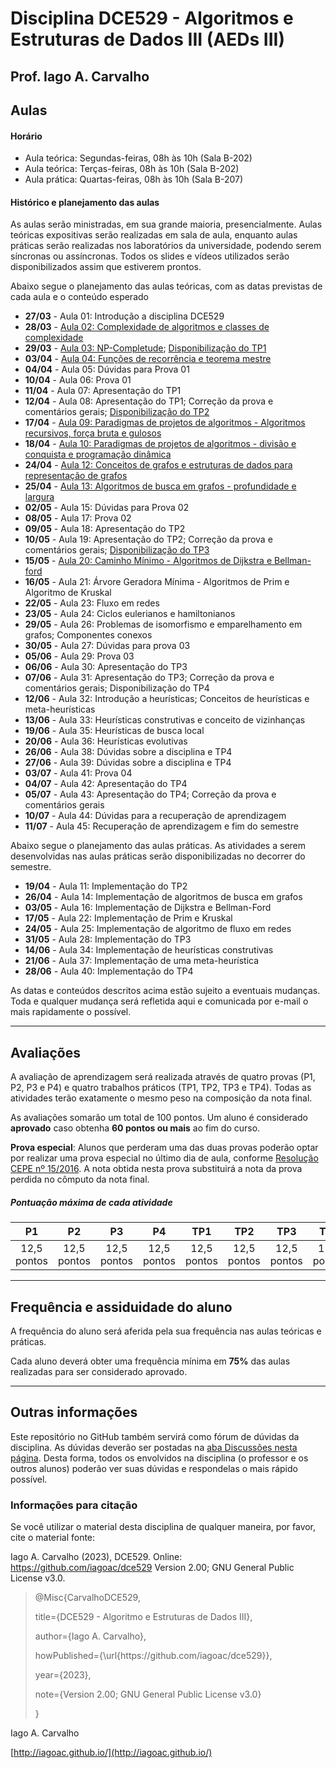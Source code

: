 
# Disciplina DCE529 - Algoritmos e Estruturas de Dados III (AEDs III)

  

## Prof. Iago A. Carvalho

## Aulas

#### Horário

- Aula teórica: Segundas-feiras, 08h às 10h (Sala B-202)
- Aula teórica: Terças-feiras, 08h às 10h (Sala B-202)
- Aula prática: Quartas-feiras, 08h às 10h (Sala B-207)

#### Histórico e planejamento das aulas

As aulas serão ministradas, em sua grande maioria, presencialmente. Aulas teóricas expositivas serão realizadas em sala de aula, enquanto aulas práticas serão realizadas nos laboratórios da universidade, podendo serem síncronas ou assíncronas. Todos os slides e vídeos utilizados serão disponibilizados assim que estiverem prontos.  

Abaixo segue o planejamento das aulas teóricas, com as datas previstas de cada aula e o conteúdo esperado

-  **27/03** - Aula 01: Introdução a disciplina DCE529
-  **28/03** - [Aula 02: Complexidade de algoritmos e classes de complexidade](https://github.com/iagoac/dce529/blob/main/slides/aula_02.pdf)
-  **29/03** - [Aula 03: NP-Completude](https://github.com/iagoac/dce529/blob/main/slides/aula_03.pdf); [Disponibilização do TP1](https://github.com/iagoac/dce529/tree/main/trabalhos/tp_01)
-  **03/04** - [Aula 04: Funções de recorrência e teorema mestre](https://github.com/iagoac/dce529/blob/main/slides/aula_04.pdf)
-  **04/04** - Aula 05: Dúvidas para Prova 01
-  **10/04** - Aula 06: Prova 01
-  **11/04** - Aula 07: Apresentação do TP1
-  **12/04** - Aula 08: Apresentação do TP1; Correção da prova e comentários gerais; [Disponibilização do TP2](https://github.com/iagoac/dce529/tree/main/trabalhos/tp_02)
-  **17/04** - [Aula 09: Paradigmas de projetos de algoritmos - Algoritmos recursivos, força bruta e gulosos](https://github.com/iagoac/dce529/blob/main/slides/aula_09.pdf)
-  **18/04** - [Aula 10: Paradigmas de projetos de algoritmos - divisão e conquista e programação dinâmica](https://github.com/iagoac/dce529/blob/main/slides/aula_10.pdf)
-  **24/04** - [Aula 12: Conceitos de grafos e estruturas de dados para representação de grafos](https://github.com/iagoac/dce529/blob/main/slides/aula_12.pdf)
-  **25/04** - [Aula 13: Algoritmos de busca em grafos - profundidade e largura](https://github.com/iagoac/dce529/blob/main/slides/aula_13.pdf)
-  **02/05** - Aula 15: Dúvidas para Prova 02
-  **08/05** - Aula 17: Prova 02
-  **09/05** - Aula 18: Apresentação do TP2
-  **10/05** - Aula 19: Apresentação do TP2; Correção da prova e comentários gerais; [Disponibilização do TP3](https://github.com/iagoac/dce529/blob/main/trabalhos/tp_03/descricao.pdf)
-  **15/05** - [Aula 20: Caminho Mínimo - Algoritmos de Dijkstra e Bellman-ford](https://github.com/iagoac/dce529/blob/main/slides/aula_20.pdf)
-  **16/05** - Aula 21: Árvore Geradora Mínima - Algoritmos de Prim e Algoritmo de Kruskal
-  **22/05** - Aula 23: Fluxo em redes
-  **23/05** - Aula 24: Ciclos eulerianos e hamiltonianos
-  **29/05** - Aula 26: Problemas de isomorfismo e emparelhamento em grafos; Componentes conexos
-  **30/05** - Aula 27: Dúvidas para prova 03
-  **05/06** - Aula 29: Prova 03
-  **06/06** - Aula 30: Apresentação do TP3
-  **07/06** - Aula 31: Apresentação do TP3; Correção da prova e comentários gerais; Disponibilização do TP4
-  **12/06** - Aula 32: Introdução a heurísticas; Conceitos de heurísticas e meta-heurísticas
-  **13/06** - Aula 33: Heurísticas construtivas e conceito de vizinhanças
-  **19/06** - Aula 35: Heurísticas de busca local
-  **20/06** - Aula 36: Heurísticas evolutivas
-  **26/06** - Aula 38: Dúvidas sobre a disciplina e TP4
-  **27/06** - Aula 39: Dúvidas sobre a disciplina e TP4
-  **03/07** - Aula 41: Prova 04
-  **04/07** - Aula 42: Apresentação do TP4
-  **05/07** - Aula 43: Apresentação do TP4; Correção da prova e comentários gerais
-  **10/07** - Aula 44: Dúvidas para a recuperação de aprendizagem
-  **11/07** - Aula 45: Recuperação de aprendizagem e fim do semestre

Abaixo segue o planejamento das aulas práticas. As atividades a serem desenvolvidas nas aulas práticas serão disponibilizadas no decorrer do semestre.

-  **19/04** - Aula 11: Implementação do TP2
-  **26/04** - Aula 14: Implementação de algoritmos de busca em grafos
-  **03/05** - Aula 16: Implementação de Dijkstra e Bellman-Ford
-  **17/05** - Aula 22: Implementação de Prim e Kruskal
-  **24/05** - Aula 25: Implementação de algoritmo de fluxo em redes
-  **31/05** - Aula 28: Implementação do TP3
-  **14/06** - Aula 34: Implementação de heurísticas construtivas
-  **21/06** - Aula 37: Implementação de uma meta-heurística
-  **28/06** - Aula 40: Implementação do TP4

As datas e conteúdos descritos acima estão sujeito a eventuais mudanças. Toda e qualquer mudança será refletida aqui e comunicada por e-mail o mais rapidamente o possível.

---

## Avaliações

A avaliação de aprendizagem será realizada através de quatro provas (P1, P2, P3 e P4) e quatro trabalhos práticos (TP1, TP2, TP3 e TP4). Todas as atividades terão exatamente o mesmo peso na composição da nota final.
  
As avaliações somarão um total de 100 pontos. Um aluno é considerado **aprovado** caso obtenha **60 pontos ou mais** ao fim do curso.

**Prova especial**: Alunos que perderam uma das duas provas poderão optar por realizar uma prova especial no último dia de aula, conforme [Resolução CEPE nº 15/2016](https://www.unifal-mg.edu.br/portal/wp-content/uploads/sites/52/2019/07/15-2016-aprova-Reg.-Geral-Cursos-de-gradua%C3%A7%C3%A3o-11935-8-alterada-pela-016-2019-vide-res-020-2019.pdf  "Resolução CEPE nº 15/2016"). A nota obtida nesta prova substituirá a nota da prova perdida no cômputo da nota final.

##### Pontuação máxima de cada atividade

| P1 | P2 | P3 | P4 | TP1 | TP2 | TP3 | TP4 |
| :------------: | :------------: | :------------: | :------------: | :------------: | :------------: | :------------: | :------------: |
| 12,5 pontos | 12,5 pontos | 12,5 pontos | 12,5 pontos | 12,5 pontos | 12,5 pontos | 12,5 pontos | 12,5 pontos|

---

## Frequência e assiduidade do aluno

  

A frequência do aluno será aferida pela sua frequência nas aulas teóricas e práticas.

Cada aluno deverá obter uma frequência mínima em **75%** das aulas realizadas para ser considerado aprovado.

---


## Outras informações

  

Este repositório no GitHub também servirá como fórum de dúvidas da disciplina. As dúvidas deverão ser postadas na [aba Discussões nesta página](https://github.com/iagoac/dce529/discussions). Desta forma, todos os envolvidos na disciplina (o professor e os outros alunos) poderão ver suas dúvidas e respondelas o mais rápido possível.

  

### Informações para citação

  

Se você utilizar o material desta disciplina de qualquer maneira, por favor, cite o material fonte:

  

Iago A. Carvalho (2023), DCE529. Online: https://github.com/iagoac/dce529 Version 2.00; GNU General Public License v3.0.

  
  

> @Misc{CarvalhoDCE529,
>
> title={DCE529 - Algoritmo e Estruturas de Dados III},
>
> author={Iago A. Carvalho},
>
> howPublished={\url{https&#58;//github\.com/iagoac/dce529}},
>
> year={2023},
> 
> note={Version 2.00; GNU General Public License v3.0}
>
> }


Iago A. Carvalho

[http://iagoac.github.io/](http://iagoac.github.io/)
